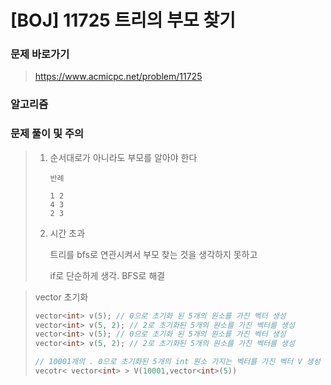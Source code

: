 # [BOJ] 11725  트리의 부모 찾기

### 문제 바로가기

>  https://www.acmicpc.net/problem/11725

### 알고리즘

> 

### 문제 풀이 및 주의

> 1. 순서대로가 아니라도 부모를 알아야 한다
>
>    ```
>    반례
>    
>    1 2
>    4 3
>    2 3
>    ```
>
>    
>
> 2. 시간 초과
>
>    트리를 bfs로 연관시켜서 부모 찾는 것을 생각하지 못하고
>
>    if로 단순하게 생각. BFS로 해결



>  vector 초기화
>
> ```c++
> vector<int> v(5); // 0으로 초기화 된 5개의 원소를 가진 벡터 생성
> vector<int> v(5, 2); // 2로 초기화된 5개의 원소를 가진 벡터를 생성
> vector<int> v(5); // 0으로 초기화 된 5개의 원소를 가진 벡터 생성
> vector<int> v(5, 2); // 2로 초기화된 5개의 원소를 가진 벡터를 생성
> 
> // 10001개의 . 0으로 초기화된 5개의 int 원소 가지는 벡터를 가진 벡터 V 생성
> vecotr< vector<int> > V(10001,vector<int>(5)) 
> ```
